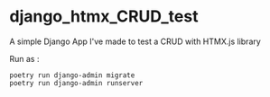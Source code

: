 # django_htmx_CRUD_test
A simple Django App I've made to test a CRUD with HTMX.js library


Run as : 
```
poetry run django-admin migrate
poetry run django-admin runserver
```
